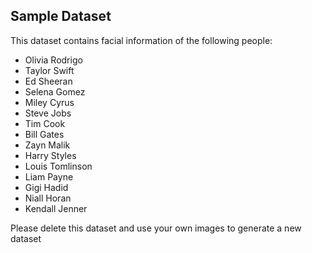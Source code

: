 ## Sample Dataset

This dataset contains facial information of the following people:
* Olivia Rodrigo 
* Taylor Swift
* Ed Sheeran 
* Selena Gomez 
* Miley Cyrus 
* Steve Jobs 
* Tim Cook 
* Bill Gates 
* Zayn Malik 
* Harry Styles 
* Louis Tomlinson 
* Liam Payne 
* Gigi Hadid 
* Niall Horan 
* Kendall Jenner

Please delete this dataset and use your own images to generate a new dataset
